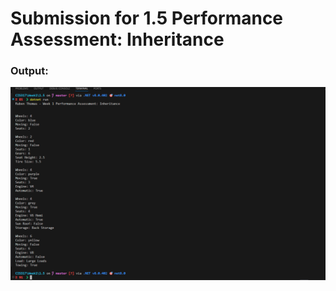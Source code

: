 <h1>Submission for 1.5 Performance Assessment: Inheritance</h1>

<h3>Output:</h3>
<img src="./Output/1.png">